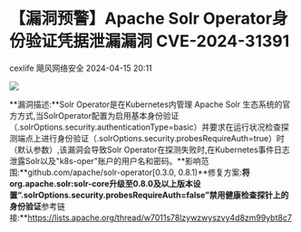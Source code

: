 #  【漏洞预警】Apache Solr Operator身份验证凭据泄漏漏洞 CVE-2024-31391   
cexlife  飓风网络安全   2024-04-15 20:11  
  
![](https://mmbiz.qpic.cn/mmbiz_png/ibhQpAia4xu00PZQ5FHk9ejibJSuv8Ckbg9JY3N0e9gw0oAzYNyUfTXW3RJvwMoK3k0Lor6prvaLP0RjASiaZvdjww/640?wx_fmt=png&from=appmsg "")  
  
**漏洞描述:**Solr Operator是在Kubernetes内管理 Apache Solr 生态系统的官方方式,当SolrOperator配置为启用基本身份验证（.solrOptions.security.authenticationType=basic）并要求在运行状况检查探测端点上进行身份验证（.solrOptions.security.probesRequireAuth=true）时（默认参数）,该漏洞会导致Solr Operator在探测失败时,在Kubernetes事件日志泄露Solr以及"k8s-oper"账户的用户名和密码。**影响范围:**github.com/apache/solr-operator[0.3.0, 0.8.1)**修复方案:**将org.apache.solr:solr-core升级至0.8.0及以上版本设置“.solrOptions.security.probesRequireAuth=false”禁用健康检查探针上的身份验证**参考链接:**https://lists.apache.org/thread/w7011s78lzywzwyszvy4d8zm99ybt8c7  
  
